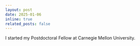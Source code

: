 ```yaml
---
layout: post
date: 2025-01-06
inline: true
related_posts: false
---
```


I started my Postdoctoral Fellow at Carnegie Mellon University.
